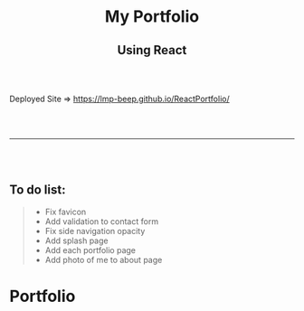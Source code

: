 
<h1 align="center">My Portfolio</h1>
<h2 align="center">Using React</h2>    

<br/><br/>

Deployed Site => https://lmp-beep.github.io/ReactPortfolio/

<br/><br/>


***
<br/><br/>

## To do list:  
>* Fix favicon
>* Add validation to contact form
>* Fix side navigation opacity
>* Add splash page
>* Add each portfolio page
>* Add photo of me to about page
# Portfolio
